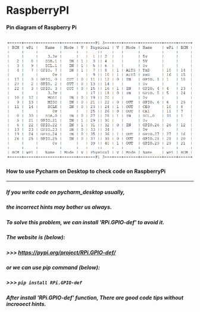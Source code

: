 # RaspberryPI
#### Pin diagram of Raspberry Pi
![](https://github.com/Playchildren/RaspberryPI/blob/main/GPIO%20structure.png)
-------------------------------------------------------------------
#### How to use Pycharm on Desktop to check code on RaspberryPi
-------------------------------------------------------------------
##### If you write code on pycharm_desktop usually,
##### the incorrect hints may bother us always.
##### To solve this problem, we can install 'RPi.GPIO-def' to avoid it.
##### The website is (below):
##### >>> https://pypi.org/project/RPi.GPIO-def/
##### or we can use pip command (below):
##### >>> `pip install RPi.GPIO-def`
##### After install 'RPi.GPIO-def' function, There are good code tips without incrooect hints.
